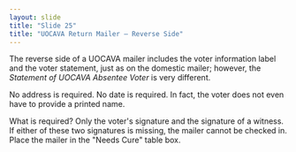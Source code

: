 ```yaml
---
layout: slide
title: "Slide 25"
title: "UOCAVA Return Mailer – Reverse Side"
---
```


The reverse side of a UOCAVA mailer includes the voter information label and the voter statement, just as on the domestic mailer; however, the _Statement of UOCAVA Absentee Voter_ is very different.

No address is required. No date is required. In fact, the voter does not even have to provide a printed name.

What is required? Only the voter's signature and the signature of a witness. If either of these two signatures is missing, the mailer cannot be checked in. Place the mailer in the "Needs Cure" table box.

